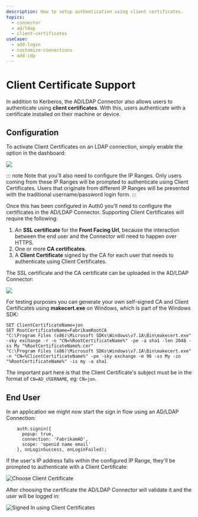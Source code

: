 ```yaml
---
description: How to setup authentication using client certificates.
topics:
  - connector
  - ad/ldap
  - client-certificates
useCase:
  - add-login
  - customize-connections
  - add-idp
---
```


# Client Certificate Support

In addition to Kerberos, the AD/LDAP Connector also allows users to authenticate using __client certificates__. With this, users authenticate with a certificate installed on their machine or device.

## Configuration

To activate Client Certificates on an LDAP connection, simply enable the option in the dashboard:

![](/media/articles/connector/client-certs/connector-client-cert-enable.png)

::: note
Note that you'll also need to configure the IP Ranges. Only users coming from these IP Ranges will be prompted to authenticate using Client Certificates. Users that originate from different IP Ranges will be presented with the traditional username/password login form.
:::

Once this has been configured in Auth0 you'll need to configure the certificates in the AD/LDAP Connector. Supporting Client Certificates will require the following:

 1. An __SSL certificate__ for the **Front Facing Url**, because the interaction between the end user and the Connector will need to happen over HTTPS.
 2. One or more __CA certificates__.
 3. A __Client Certificate__ signed by the CA for each user that needs to authenticate using Client Certificates.

The SSL certificate and the CA certificate can be uploaded in the AD/LDAP Connector:

![](/media/articles/connector/client-certs/connector-client-cert-config.png)

For testing purposes you can generate your own self-signed CA and Client Certificates using **makecert.exe** on Windows, which is part of the Windows SDK:

```
SET ClientCertificateName=jon
SET RootCertificateName=FabrikamRootCA
"C:\Program Files (x86)\Microsoft SDKs\Windows\v7.1A\Bin\makecert.exe" -sky exchange -r -n "CN=%RootCertificateName%" -pe -a sha1 -len 2048 -ss My "%RootCertificateName%.cer"
"C:\Program Files (x86)\Microsoft SDKs\Windows\v7.1A\Bin\makecert.exe" -n "CN=%ClientCertificateName%" -pe -sky exchange -m 96 -ss My -in "%RootCertificateName%" -is my -a sha1
```

The important part here is that the Client Certificate's subject must be in the format of `CN=AD_USERNAME`, eg: `CN=jon`.

## End User

In an application we might now start the sign in flow using an AD/LDAP Connection:

```
    auth.signin({
      popup: true,
      connection: 'FabrikamAD',
      scope: 'openid name email'
    }, onLoginSuccess, onLoginFailed);
```

If the user's IP address falls within the configured IP Range, they'll be prompted to authenticate with a Client Certificate:

![Choose Client Certificate](/media/articles/connector/client-certs/connector-client-cert-choose.png)

After choosing the certificate the AD/LDAP Connector will validate it and the user will be logged in:

![Signed In using Client Certificates](/media/articles/connector/client-certs/connector-client-cert-loggedin.png)
